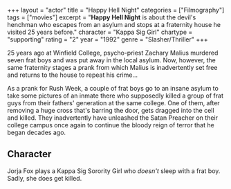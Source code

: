 +++
layout = "actor"
title = "Happy Hell Night"
categories = ["Filmography"]
tags = ["movies"]
excerpt = "<strong>Happy Hell Night</strong> is about the devil's henchman who escapes from an asylum and stops at a fraternity house he visited 25 years before."
character = "Kappa Sig Girl"
chartype = "supporting"
rating = "2"
year = "1992"
genre = "Slasher/Thriller"
+++

25 years ago at Winfield College, psycho-priest Zachary Malius murdered seven frat boys and was put away in the local asylum. Now, however, the same fraternity stages a prank from which Malius is inadvertently set free and returns to the house to repeat his crime...

As a prank for Rush Week, a couple of frat boys go to an insane asylum to take some pictures of an inmate there who supposedly killed a group of frat guys from their fathers' generation at the same college. One of them, after removing a huge cross that's barring the door, gets dragged into the cell and killed. They inadvertently have unleashed the Satan Preacher on their college campus once again to continue the bloody reign of terror that he began decades ago.

## Character

Jorja Fox plays a Kappa Sig Sorority Girl who _doesn't_ sleep with a frat boy. Sadly, she does get killed.
